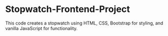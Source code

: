 # Stopwatch-Frontend-Project

This code creates a stopwatch using HTML, CSS, Bootstrap for styling, and vanilla JavaScript for functionality. 
